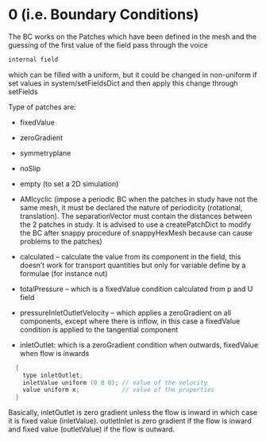 # 0 (i.e. Boundary Conditions)


The BC works on the Patches which have been defined in the mesh and the
guessing of the first value of the field pass through the voice

```c++
internal field
```
which can be filled with a uniform, but it could be changed in
non-uniform if set values in system/setFieldsDict and then apply this
change through setFields

Type of patches are:

- fixedValue

- zeroGradient

- symmetryplane

- noSlip

- empty  (to set a 2D simulation)

- AMIcyclic (impose a periodic BC when the patches in study have not the
same mesh, it must be declared the nature of periodicity (rotational,
translation). The separationVector must contain the distances between
the 2 patches in study. It is advised to use a createPatchDict to modify
the BC after snappy procedure of snappyHexMesh because can cause
problems to the patches)

- calculated – calculate the value from its component in the field, this
doesn’t work for transport quantities but only for variable define by a
formulae (for instance nut)

- totalPressure – which is a fixedValue condition calculated from p and U
field

- pressureInletOutletVelocity – which applies a zeroGradient on all
components, except where there is inflow, in this case a fixedValue
condition is applied to the tangential component

- inletOutlet: which is a zeroGradient condition when outwards, fixedValue
when flow is inwards

```c
  {
    type inletOutlet;
    inletValue uniform (0 0 0); // value of the velocity
    value uniform x;            // value of the properties
  }
```

Basically, inletOutlet is zero gradient unless the flow is inward in
which case it is fixed value (inletValue). outletInlet is zero gradient
if the flow is inward and fixed value (outletValue) if the flow is
outward.